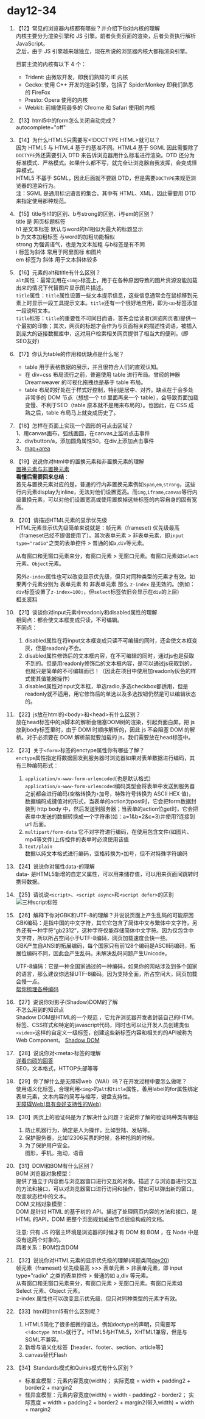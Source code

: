 # day12-34

1. 【12】常见的浏览器内核都有哪些？并介绍下你对内核的理解  
    内核主要分为渲染引擎和 JS 引擎。前者负责页面的渲染，后者负责执行解析 JavaScript。  
    之后，由于 JS 引擎越来越独立，现在所说的浏览器内核大都指渲染引擎。

    目前主流的内核有以下 4 个：  
    * Trident: 由微软开发，即我们熟知的 IE 内核
    * Gecko: 使用 C++ 开发的渲染引擎，包括了 SpiderMonkey 即我们熟悉的 FireFox
    * Presto: Opera 使用的内核
    * Webkit: 前端使用最多的 Chrome 和 Safari 使用的内核

2. 【13】html5中的form怎么关闭自动完成？  
    autocomplete="off"

3. 【14】为什么HTML5只需要写\<\!DOCTYPE HTML\>就可以？  
    因为 HTML5 与 HTML4 基于的基准不同。HTML4 基于 SGML 因此需要除了`DOCTYPE`外还需要引入 DTD 来告诉浏览器用什么标准进行渲染。DTD 还分为标准模式、严格模式。如果什么都不写，就完全让浏览器自我发挥，会变成怪异模式。  
    HTML5 不基于 SGML，因此后面就不要跟 DTD，但是需要`DOCTYPE`来规范浏览器的渲染行为。  
    注：SGML 是通用标记语言的集合。其中有 HTML、XML，因此需要用 DTD 来指定使用那种规范。

4. 【15】title与h1的区别、b与strong的区别、i与em的区别？  
    title 是 网页标题标签  
    h1 是文本标签 默认与word的h1相似为最大的标题显示  
    b 为文本加粗标签 与word的加粗功能相似  
    strong 为强调语气，也是为文本加粗 与b标签是有不同  
    i 标签为斜体 常用于阿里图标 和图片  
    em 标签为 斜体 用于文本斜体较多

5. 【16】元素的alt和title有什么区别？  
    `alt`属性：最常见用在`<img>`标签上，用于在各种原因导致的图片资源没能加载出来的情况下代替图片显示图片描述。  
    `title`属性：`title`属性设置一些文本提示信息，这些信息通常会在鼠标移到元素上时显示一段工具提示文本。`title`还有一个很好地应用，即为`<a>`标签添加一段说明文本。  
    `title`标签：`title`的重要性不可同日而语，首先会给读者(浏览网页者)提供一个最初的印象；其次，网页的标题才会作为与页面相关的描述性词语，被插入到庞大的链接数据库中，这对用户检索相关网页提供了相当大的便利。(即SEO友好)

6. 【17】你认为table的作用和优缺点是什么呢？  
    * table 用于表格数据的展示，并且很符合人们的直观认知。  
    * 在 div+css 布局流行之前，普遍使用 table 进行布局。曾经的神器 Dreamweaver 的可视化拖拽也是基于 table 布局。  
    * table 布局的好处在于样式好控制，特别是居中、对齐。缺点在于会多处非常多的 DOM 节点（想想一个 td 里面再来一个 table），会导致页面加载变慢、不利于SEO（table 原本就不是用来布局的）。也因此，在 CSS 成熟之后，table 布局马上就变成历史了。

7. 【18】怎样在页面上实现一个圆形的可点击区域？  
    1、用canvas画布，弧线画圆，在canvas上监听点击事件  
    2、div/button/a，添加圆角属性50，在div上添加点击事件  
    3、[map+area](http://www.w3school.com.cn/tiy/t.asp?f=html_areamap)

8. 【19】说说你对html中的置换元素和非置换元素的理解  
    [置换元素与非置换元素](https://blog.doyoe.com/2015/03/15/css/%E7%BD%AE%E6%8D%A2%E5%92%8C%E9%9D%9E%E7%BD%AE%E6%8D%A2%E5%85%83%E7%B4%A0/)  
    **看懂后需要回来总结**：  
    首先与置换元素对应的是，普通的行内非置换元素例如`span`,`em`,`strong`，这些行内元素display为inline，无法对他们设置宽高。而`img`,`iframe`,`canvas`等行内级置换元素，可以对他们设置宽高或使用置换掉这些标签的内容自身的固有宽高。

9. 【20】<a id="20"></a>请描述HTML元素的显示优先级  
    HTML元素显示优先级简单来说就是：帧元素（frameset) 优先级最高（frameset已经不提倡使用了）。其次表单元素 > 非表单元素，即`input type="radio"`之类的表单控件 > 普通的如`a`,`div`等元素。

    从有窗口和无窗口元素来分，有窗口元素 > 无窗口元素。有窗口元素如`Select`元素、`Object`元素。

    另外`z-index`属性也可以改变显示优先级，但只对同种类型的元素才有效。如果两个元素分别为 表单元素 和 非表单元素 那么 `z-index` 是无效的。(例如：`div`标签设置了`z-index=100;`，但`select`标签依旧会显示在`div`的上层)  
    [相关资料](https://blog.csdn.net/wulex/article/details/76222563)

10. 【21】谈谈你对input元素中readonly和disabled属性的理解  
    相同点：都会使文本框变成只读，不可编辑。  
    不同点：
    1. disabled属性在将input文本框变成只读不可编辑的同时，还会使文本框变灰，但是readonly不会。
    2. disabled属性修饰后的文本框内容，在不可编辑的同时，通过js也是获取不到的。但是用readonly修饰后的文本框内容，是可以通过js获取到的，也就只是简单的不可编辑而已！（因此在项目中使用加readonly灰色的样式使其值能被操作）
    3. disabled属性对input文本框，单选radio,多选checkbox都适用，但是readonly就不适用，用它修饰后的单选以及多选按钮仍然是可以编辑状态的。

11. 【22】js放在html的\<body\>和\<head\>有什么区别？  
    放在head标签中的js脚本的解析会阻塞DOM树的渲染，引起页面白屏。把 js 放到body标签里时，由于 DOM 时顺序解析的，因此 js 不会阻塞 DOM 的解析。对于必须要在 DOM 解析前就要加载的 js，我们需要放在head标签中。

12. 【23】关于`<form>`标签的enctype属性你有哪些了解？  
    `enctype`属性指定将数据回发到服务器时浏览器如果对表单数据进行编码，其有三种编码形式：  
    1. `application/x-www-form-urlencoded`(也是默认格式)  
        `application/x-www-form-urlencoded`编码类型会将表单中发送到服务器之前都会进行编码(空格转换为`+`加号，特殊符号转换为 ASCII HEX 值)，数据编码成键值对的形式，当表单的action为post时，它会把form数据封装到 http body 中，然后发送到服务器；当表单的action位get时，它会把表单中发送的数据转换成一个字符串(如：a=1&b=2&c=3)并使用?连接到 url 后面。
    2. `multipart/form-data`
        它不对字符进行编码，在使用包含文件(如图片、mp4等文件)上传控件的表单时必须使用该值
    3. `text/plain`  
        数据以纯文本格式进行编码，空格转换为`+`加号，但不对特殊字符编码

13. 【24】说说你对属性data-的理解  
    data- 是HTML5新增的自定义属性，可以用来储存值，可以用来页面间跳转时携带数据。

14. 【25】请说说`<script>`、`<script async>`和`<script defer>`的区别  
    ![三种script标签](./day25.png)

15. 【26】解释下你对GBK和UTF-8的理解？并说说页面上产生乱码的可能原因  
    GBK编码：是指中国的中文字符，其它它包含了简体中文与繁体中文字符，另外还有一种字符“gb2312”，这种字符仅能存储简体中文字符。因为仅包含中文字符，所以所占空间小于UTF-8编码，网页加载速度会快一些。  
    GBK产生自ANSI的拓展编码，每个国家只有前128个编码是ASCII码编码，拓展位编码不同，因此会产生乱码。未解决乱码问题产生Unicode。

    UTF-8编码：它是一种全国家通过的一种编码，如果你的网站涉及到多个国家的语言，那么建议你选择UTF-8编码。因为支持全面，所占空间大，网页加载会慢一点。  
    [帮你梳理各种编码](https://blog.csdn.net/wskzgz/article/details/88710263)

16. 【27】说说你对影子(Shadow)DOM的了解  
    不怎么用到的知识点  
    Shadow DOM是HTML的一个规范 ，它允许浏览器开发者封装自己的HTML标签、CSS样式和特定的javascript代码，同时也可以让开发人员创建类似`<video>`这样的自定义一级标签，创建这些新标签内容和相关的的API被称为Web Component。
    [Shadow DOM](https://www.jianshu.com/p/e47b103f3b60)

17. 【28】说说你对\<meta>标签的理解  
    [详看向硕的回答](https://github.com/haizlin/fe-interview/issues/98)  
    SEO，文本格式，HTTOP头部等等

18. 【29】你了解什么是无障碍web（WAI）吗？在开发过程中要怎么做呢？  
    使用语义化标签，合理利用`<img>`的`alt`和`title`属性，善用label的for属性绑定表单元素，文本内容的简写与缩写，键盘支持性。  
    [无障碍Web(具有良好支持性的Web)](https://mp.weixin.qq.com/s/3QNXBpGB0ZiroV8OGnXCbA)

19. 【30】网页上的验证码是为了解决什么问题？说说你了解的验证码种类有哪些  
    1. 防止机器行为，确定是人为操作，比如登陆、发帖等。
    2. 保护服务器，比如12306买票的时候，各种抢购的时候。
    3. 为了保护用户安全。  
    图形，手机，拖动，语音

20. 【31】DOM和BOM有什么区别？  
    BOM  浏览器对象模型：  
    提供了独立于内容而与浏览器窗口进行交互的对象。描述了与浏览器进行交互的方法和接口，可以对浏览器窗口进行访问和操作，譬如可以弹出新的窗口，改变状态栏中的文本。  
    DOM  文档对象模型：  
    DOM 是针对 HTML 的基于树的 API。描述了处理网页内容的方法和接口，是 HTML 的API，DOM 把整个页面规划成由节点层级构成的文档。

    注意: 只有 JS 的宿主环境是浏览器的时候才有 DOM 和 BOM ，在 Node 中是没有这两个对象的。  
    两者关系：BOM包含DOM

21. 【32】说说你对HTML元素的显示优先级的理解(问题类同[day20](#20))  
    帧元素（frameset) 优先级最高 >>> 表单元素 > 非表单元素，即 input type="radio" 之类的表单控件 > 普通的如 a,div 等元素。  
    从有窗口和无窗口元素来分，有窗口元素 > 无窗口元素。有窗口元素如 Select 元素、Object 元素。  
    z-index 属性也可以改变显示优先级，但只对同种类型的元素才有效。

22. 【33】html和html5有什么区别呢？  
    1. HTML5简化了很多细微的语法，例如doctype的声明，只需要写`<!doctype html>`就行了。HTML5与HTML5，XHTML1兼容，但是与SGML不兼容。
    2. 新增与语义化标签【header、footer、section、article等】
    3. canvas替代Flash

23. 【34】Standards模式和Quirks模式有什么区别？  
    * 标准盒模型：元素内容宽度(width)； 实际宽度 = width + padding2 + border2 + margin2
    * 怪异盒模型：元素内容宽度(width) = width - padding2 - border2； 实际宽度 = width + padding2 + border2 + margin2(带入width) = width + margin2
